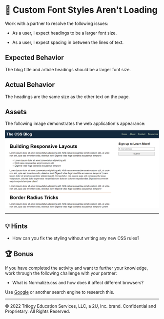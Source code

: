 # 🐛 Custom Font Styles Aren't Loading

Work with a partner to resolve the following issues:

- As a user, I expect headings to be a larger font size.

- As a user, I expect spacing in between the lines of text.

## Expected Behavior

The blog title and article headings should be a larger font size.

## Actual Behavior

The headings are the same size as the other text on the page.

## Assets

The following image demonstrates the web application's appearance:

![The blog layout has larger-sized headers and spacing in between the lines of text.](./Images/01-correct-styles.png)

---

## 💡 Hints

- How can you fix the styling without writing any new CSS rules?

## 🏆 Bonus

If you have completed the activity and want to further your knowledge, work through the following challenge with your partner:

- What is Normalize.css and how does it affect different browsers?

Use [Google](https://www.google.com) or another search engine to research this.

---

© 2022 Trilogy Education Services, LLC, a 2U, Inc. brand. Confidential and Proprietary. All Rights Reserved.
